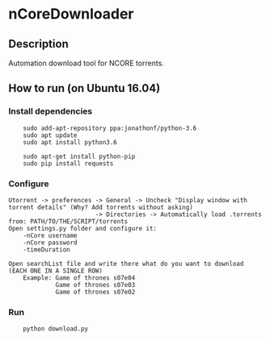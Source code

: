 # nCoreDownloader
## Description
Automation download tool for NCORE torrents.
## How to run (on Ubuntu 16.04)
### 	Install dependencies
```
	sudo add-apt-repository ppa:jonathonf/python-3.6
	sudo apt update
	sudo apt install python3.6

	sudo apt-get install python-pip
	sudo pip install requests
```


### Configure
```
Utorrent -> preferences -> General -> Uncheck "Display window with torrent details" (Why? Add torrents without asking)
                        -> Directories -> Automatically load .torrents from: PATH/TO/THE/SCRIPT/torrents
Open settings.py folder and configure it:
	-nCore username
	-nCore password
	-timeDuration

Open searchList file and write there what do you want to download (EACH ONE IN A SINGLE ROW)
    Example: Game of thrones s07e04
             Game of thrones s07e03
             Game of thrones s07e02
```

### Run
```
	python download.py
```

